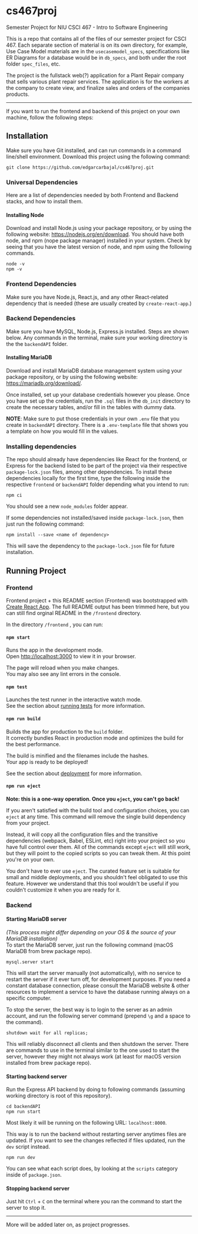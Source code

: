 # cs467proj
Semester Project for NIU CSCI 467 - Intro to Software Engineering

This is a repo that contains all of the files of our semester project for CSCI 467.
Each separate section of material is on its own directory, for example, Use Case Model materials are in the `usecasemodel_specs`, specifications like ER Diagrams for a database would be in `db_specs`, and both under the root folder `spec_files`, etc.

The project is the fullstack web(?) application for a Plant Repair company that sells various plant repair services. The application is for the workers at the company to create view, and finalize sales and orders of the companies products.


---
If you want to run the frontend and backend of this project on your own machine, follow the following steps:

## Installation

Make sure you have Git installed, and can run commands in a command line/shell environment. Download this project using the following command:
```
git clone https://github.com/edgarcarbajal/cs467proj.git
```

### Universal Dependencies
Here are a list of dependencies needed by both Frontend and Backend stacks, and how to install them.

#### Installing Node
Download and install Node.js using your package repository, or by using the following website: https://nodejs.org/en/download.
You should have both node, and npm (nope package manager) installed in your system. Check by seeing that you have the latest version of node, and npm using the following commands.
```
node -v
npm -v
```

### Frontend Dependencies  
Make sure you have Node.js, React.js, and any other React-related dependency that is needed (these are usually created by `create-react-app`.)

### Backend Dependencies  
Make sure you have MySQL, Node.js, Express.js installed. Steps are shown below. Any commands in the terminal, make sure your working
directory is the the `backendAPI` folder.

#### Installing MariaDB
Download and install MariaDB database management system using your package repository, or by using the following website: https://mariadb.org/download/.

Once installed, set up your database credentials however you please. Once you have set up the credentials, run the `.sql` files in the `db_init` directory to create the necessary tables, and/or fill in the tables with dummy data.

**NOTE**: Make sure to put those credentials in your own `.env` file that you create in `backendAPI` directory. There is a `.env-template` file that shows you a template on how you would fill in the values.


### Installing dependencies
The repo should already have dependencies like React for the frontend, or Express for the backend listed to be part of the project via their respective `package-lock.json` files, among other dependencies.  To install these dependencies locally for the first time, type the following inside the respective `frontend` or `backendAPI` folder depending what you intend to run:
```
npm ci
```
You should see a new `node_modules` folder appear.

If some dependencies not installed/saved inside `package-lock.json`, then just run the following command:
```
npm install --save <name of dependency>
```

This will save the dependency to the `package-lock.json` file for future installation.


## Running Project

### Frontend  
Frontend project + this README section (Frontend) was bootstrapped with [Create React App](https://github.com/facebook/create-react-app).
The full README output has been trimmed here, but you can still find orginal README in the `/frontend` directory.

In the directory `/frontend` , you can run:

#### `npm start`

Runs the app in the development mode.\
Open [http://localhost:3000](http://localhost:3000) to view it in your browser.

The page will reload when you make changes.\
You may also see any lint errors in the console.

#### `npm test`

Launches the test runner in the interactive watch mode.\
See the section about [running tests](https://facebook.github.io/create-react-app/docs/running-tests) for more information.

#### `npm run build`

Builds the app for production to the `build` folder.\
It correctly bundles React in production mode and optimizes the build for the best performance.

The build is minified and the filenames include the hashes.\
Your app is ready to be deployed!

See the section about [deployment](https://facebook.github.io/create-react-app/docs/deployment) for more information.

#### `npm run eject`

**Note: this is a one-way operation. Once you `eject`, you can't go back!**

If you aren't satisfied with the build tool and configuration choices, you can `eject` at any time. This command will remove the single build dependency from your project.

Instead, it will copy all the configuration files and the transitive dependencies (webpack, Babel, ESLint, etc) right into your project so you have full control over them. All of the commands except `eject` will still work, but they will point to the copied scripts so you can tweak them. At this point you're on your own.

You don't have to ever use `eject`. The curated feature set is suitable for small and middle deployments, and you shouldn't feel obligated to use this feature. However we understand that this tool wouldn't be useful if you couldn't customize it when you are ready for it.


### Backend 

#### Starting MariaDB server
*(This process might differ depending on your OS & the source of your MariaDB installation)*  
To start the MariaDB server, just run the following command (macOS MariaDB from brew package repo).
```
mysql.server start
```

This will start the server manually (not automatically), with no service to restart the server if it ever turn off, for development purposes. If you need a constant database connection, please consult the MariaDB website & other resources to implement a service to have the database running always on a specific computer.

To stop the server, the best way is to login to the server as an admin account, and run the following server command (prepend `\g` and a space to the command).
```
shutdown wait for all replicas;
```

This will reliably disconnect all clients and then shutdown the server. There are commands to use in the terminal similar to the one used to start the server, however they might not always work (at least for macOS version installed from brew package repo).

#### Starting backend server
Run the Express API backend by doing to following commands (assuming working directory is root of this repository).
```
cd backendAPI
npm run start
```

Most likely it will be running on the following URL: `localhost:8000`.

This way is to run the backend without restarting server anytimes files are updated. If you want to see the changes reflected if files updated, run the `dev` script instead.
```
npm run dev
```

You can see what each script does, by looking at the `scripts` category inside of `package.json`.

#### Stopping backend server
Just hit `Ctrl` + `C` on the terminal where you ran the command to start the server to stop it.


---
More will be added later on, as project progresses.
